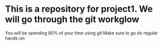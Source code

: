 # This is a repository for project1. We will go through the git workglow
You will be spending 80% of your time using git 
Make sure to go do regular hands-on
